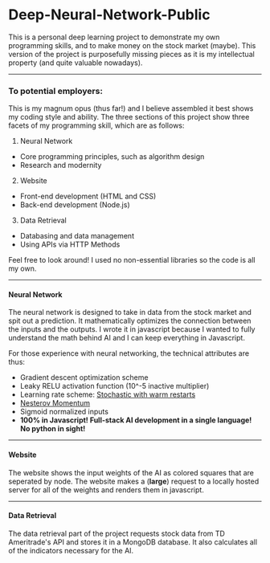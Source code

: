 # Deep-Neural-Network-Public
This is a personal deep learning project to demonstrate my own programming skills, and to make money on the stock market (maybe).
This version of the project is purposefully missing pieces as it is my intellectual property (and quite valuable nowadays).

---

### **To potential employers:**
This is my magnum opus (thus far!) and I believe assembled it best shows my coding style and ability.
The three sections of this project show three facets of my programming skill, which are as follows:

1. Neural Network
  * Core programming principles, such as algorithm design
  * Research and modernity
2. Website
  * Front-end development (HTML and CSS)
  * Back-end development (Node.js)
3. Data Retrieval
  * Databasing and data management
  * Using APIs via HTTP Methods

Feel free to look around! I used no non-essential libraries so the code is all my own.

---

#### Neural Network

The neural network is designed to take in data from the stock market and spit out a prediction. It mathematically optimizes the connection between the inputs and the outputs. I wrote it in javascript because I wanted to fully understand the math behind AI and I can keep everything in Javascript. 

For those experience with neural networking, the technical attributes are thus:
* Gradient descent optimization scheme
* Leaky RELU activation function (10^-5 inactive multiplier)
* Learning rate scheme: [Stochastic with warm restarts](https://arxiv.org/pdf/1608.03983.pdf)
* [Nesterov Momentum](http://cs231n.github.io/neural-networks-3/)
* Sigmoid normalized inputs
* **100% in Javascript! Full-stack AI development in a single language! No python in sight!**

---
 
#### Website

The website shows the input weights of the AI as colored squares that are seperated by node. The website makes a (**large**) request to a locally hosted server for all of the weights and renders them in javascript.

---

#### Data Retrieval

The data retrieval part of the project requests stock data from TD Ameritrade's API and stores it in a MongoDB database. It also calculates all of the indicators necessary for the AI.
  
  
